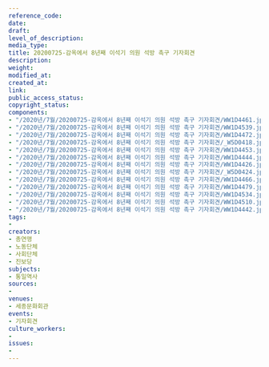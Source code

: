 ```yaml
---
reference_code: 
date: 
draft: 
level_of_description: 
media_type: 
title: 20200725-감옥에서 8년째 이석기 의원 석방 촉구 기자회견
description: 
weight: 
modified_at: 
created_at: 
link: 
public_access_status: 
copyright_status: 
components:
- "/2020년/7월/20200725-감옥에서 8년째 이석기 의원 석방 촉구 기자회견/WW1D4461.jpg"
- "/2020년/7월/20200725-감옥에서 8년째 이석기 의원 석방 촉구 기자회견/WW1D4539.jpg"
- "/2020년/7월/20200725-감옥에서 8년째 이석기 의원 석방 촉구 기자회견/WW1D4472.jpg"
- "/2020년/7월/20200725-감옥에서 8년째 이석기 의원 석방 촉구 기자회견/_W5D0418.jpg"
- "/2020년/7월/20200725-감옥에서 8년째 이석기 의원 석방 촉구 기자회견/WW1D4453.jpg"
- "/2020년/7월/20200725-감옥에서 8년째 이석기 의원 석방 촉구 기자회견/WW1D4444.jpg"
- "/2020년/7월/20200725-감옥에서 8년째 이석기 의원 석방 촉구 기자회견/WW1D4426.jpg"
- "/2020년/7월/20200725-감옥에서 8년째 이석기 의원 석방 촉구 기자회견/_W5D0424.jpg"
- "/2020년/7월/20200725-감옥에서 8년째 이석기 의원 석방 촉구 기자회견/WW1D4466.jpg"
- "/2020년/7월/20200725-감옥에서 8년째 이석기 의원 석방 촉구 기자회견/WW1D4479.jpg"
- "/2020년/7월/20200725-감옥에서 8년째 이석기 의원 석방 촉구 기자회견/WW1D4534.jpg"
- "/2020년/7월/20200725-감옥에서 8년째 이석기 의원 석방 촉구 기자회견/WW1D4510.jpg"
- "/2020년/7월/20200725-감옥에서 8년째 이석기 의원 석방 촉구 기자회견/WW1D4442.jpg"
tags:
- 
creators:
- 총연맹
- 노동단체
- 사회단체
- 진보당
subjects:
- 통일역사
sources:
- 
venues:
- 세종문화회관
events:
- 기자회견
culture_workers:
- 
issues:
- 
---
```

